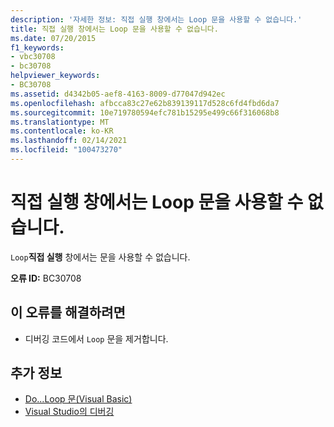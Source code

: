 ```yaml
---
description: '자세한 정보: 직접 실행 창에서는 Loop 문을 사용할 수 없습니다.'
title: 직접 실행 창에서는 Loop 문을 사용할 수 없습니다.
ms.date: 07/20/2015
f1_keywords:
- vbc30708
- bc30708
helpviewer_keywords:
- BC30708
ms.assetid: d4342b05-aef8-4163-8009-d77047d942ec
ms.openlocfilehash: afbcca83c27e62b839139117d528c6fd4fbd6da7
ms.sourcegitcommit: 10e719780594efc781b15295e499c66f316068b8
ms.translationtype: MT
ms.contentlocale: ko-KR
ms.lasthandoff: 02/14/2021
ms.locfileid: "100473270"
---
```

# <a name="loop-statements-are-not-valid-in-the-immediate-window"></a>직접 실행 창에서는 Loop 문을 사용할 수 없습니다.

`Loop`**직접 실행** 창에서는 문을 사용할 수 없습니다.  
  
 **오류 ID:** BC30708  
  
## <a name="to-correct-this-error"></a>이 오류를 해결하려면  
  
- 디버깅 코드에서 `Loop` 문을 제거합니다.  
  
## <a name="see-also"></a>추가 정보

- [Do...Loop 문(Visual Basic)](../language-reference/statements/do-loop-statement.md)
- [Visual Studio의 디버깅](/visualstudio/debugger/debugger-feature-tour)
